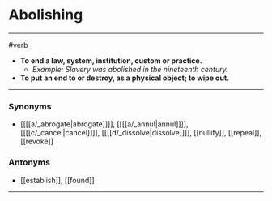 # Abolishing
---
#verb
- **To end a law, system, institution, custom or practice.**
	- _Example: Slavery was abolished in the nineteenth century._
- **To put an end to or destroy, as a physical object; to wipe out.**
---
### Synonyms
- [[[[a/_abrogate|abrogate]]]], [[[[a/_annul|annul]]]], [[[[c/_cancel|cancel]]]], [[[[d/_dissolve|dissolve]]]], [[nullify]], [[repeal]], [[revoke]]
### Antonyms
- [[establish]], [[found]]
---
